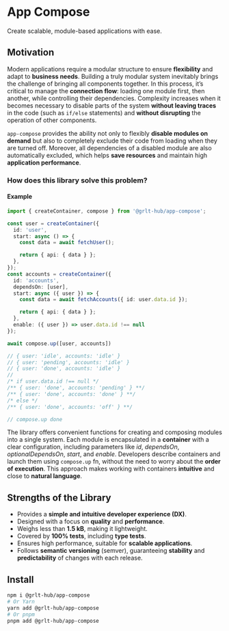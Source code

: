 # App Compose

Create scalable, module-based applications with ease.

## Motivation

Modern applications require a modular structure to ensure **flexibility** and adapt to **business needs**. Building a truly modular system inevitably brings the challenge of bringing all components together. In this process, it’s critical to manage the **connection flow**: loading one module first, then another, while controlling their dependencies. Complexity increases when it becomes necessary to disable parts of the system **without leaving traces** in the code (such as `if/else` statements) and **without disrupting** the operation of other components.

`app-compose` provides the ability not only to flexibly **disable modules on demand** but also to completely exclude their code from loading when they are turned off. Moreover, all dependencies of a disabled module are also automatically excluded, which helps **save resources** and maintain high **application performance**.

### How does this library solve this problem?

#### Example

```ts
import { createContainer, compose } from '@grlt-hub/app-compose';

const user = createContainer({
  id: 'user',
  start: async () => {
    const data = await fetchUser();

    return { api: { data } };
  },
});
const accounts = createContainer({
  id: 'accounts',
  dependsOn: [user],
  start: async ({ user }) => {
    const data = await fetchAccounts({ id: user.data.id });

    return { api: { data } };
  },
  enable: ({ user }) => user.data.id !== null
});

await compose.up([user, accounts])

// { user: 'idle', accounts: 'idle' }
// { user: 'pending', accounts: 'idle' }
// { user: 'done', accounts: 'idle' }
//
/* if user.data.id !== null */
/** { user: 'done', accounts: 'pending' } **/
/** { user: 'done', accounts: 'done' } **/
/* else */
/** { user: 'done', accounts: 'off' } **/

// compose.up done
```

The library offers convenient functions for creating and composing modules into a single system. Each module is encapsulated in a **container** with a clear configuration, including parameters like _id_, _dependsOn_, _optionalDependsOn_, _start_, and _enable_. Developers describe containers and launch them using `compose.up` fn, without the need to worry about the **order of execution**. This approach makes working with containers **intuitive** and close to **natural language**.

## Strengths of the Library

- Provides a **simple and intuitive developer experience (DX)**.
- Designed with a focus on **quality** and **performance**.
- Weighs less than **1.5 kB**, making it lightweight.
- Covered by **100% tests**, including **type tests**.
- Ensures high performance, suitable for **scalable applications**.
- Follows **semantic versioning** (semver), guaranteeing **stability** and **predictability** of changes with each release.

## Install

```sh
npm i @grlt-hub/app-compose
# Or Yarn
yarn add @grlt-hub/app-compose
# Or pnpm
pnpm add @grlt-hub/app-compose
```
